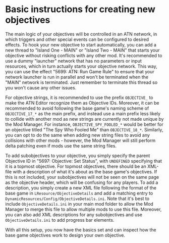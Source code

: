 # Basic instructions for creating new objectives

The main logic of your objectives will be controlled in an ATN network, in which triggers and other special events can be configured to desired effects. To hook your new objective to start automatically, you can add a new thread to "Island One - MAIN" or "Island Two - MAIN" that starts your objective without risking conflicts with any other mod. It's recommended to use a dummy "launcher" network that has no parameters or input resources, which in turn actually starts your objective network. This way, you can use the effect "5699: ATN: Run Game Rule" to ensure that your network launcher is run in parallel and won't be terminated when the "MAIN" network is terminated. Just remember to terminate this thread so you won't cause any other issues.

For objective strings, it is recommended to use the prefix `OBJECTIVE_` to make the ATN Editor recognize them as Objective IDs. Moreover, it can be recommended to avoid following the base game's naming scheme of `OBJECTIVE_17_*` as the main prefix, and instead use a main prefix less likely to collide with another mod as new strings are currently not made unique by the Mod Manager. For instance, `OBJECTIVE_SPY_FOOLED_*` would be better for an objective titled "The Spy Who Fooled Me" than `OBJECTIVE_18_*`. Similarly, you can opt to do the same when adding new string files to avoid any collisions with other mods - however, the Mod Manager will still perform delta patching even if mods use the same string files.

To add subobjectives to your objective, you simply specify the parent Objective ID in "5697: Objective: Set Status", with `UNDEFINED` specifying that it is a topmost objective. For topmost objectives, there should be an XML-file with a description of what it's about as the base game's objectives. If this is not included, your subobjectives will not be seen on the same page as the objective header, which will be confusing for any players. To add a description, you simply create a new XML file following the format of the base game in `LResource/ObjectiveDetails` and add a matching entry to `DynamicResources/Config/ObjectiveDetails.ini`. Note that it's best to include `ObjectiveDetails.ini` in your main mod folder to allow the Mod Manager to merge this file to allow multiple mods to use this file. Moreover, you can also add XML descriptions for any subobjectives and use `ObjectiveDetails.ini` to add progress bar elements.

With all this setup, you now have the basics set and can inspect how the base game objectives work to design your own objective.
